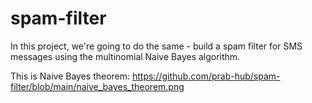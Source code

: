 # spam-filter
In this project, we're going to do the same - build a spam filter for SMS messages using the multinomial Naive Bayes algorithm.

This is Naive Bayes theorem: https://github.com/prab-hub/spam-filter/blob/main/naive_bayes_theorem.png
